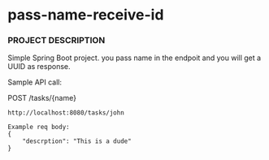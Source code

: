# pass-name-receive-id

### PROJECT DESCRIPTION

Simple Spring Boot project. you pass name in the endpoit and you will get a UUID as response.

Sample API call:

POST /tasks/{name}
```
http://localhost:8080/tasks/john

Example req body:
{
    "descrption": "This is a dude"
}
```